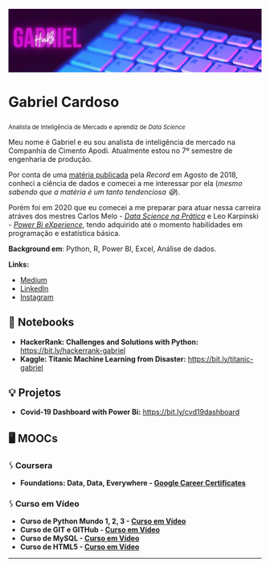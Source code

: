 <p align="center">
  <img src="banner-hub.png" >
</p>

# Gabriel Cardoso

<sub>Analista de Inteligência de Mercado e aprendiz de *Data Science*</sub>

Meu nome é Gabriel e eu sou analista de inteligência de mercado na Companhia de Cimento Apodi. Atualmente estou no 7º semestre de engenharia de produção. 

Por conta de uma [matéria publicada](https://recordtv.r7.com/fala-brasil/fotos/carreira-em-ciencia-de-dados-promete-salarios-de-r-22-mil-29092018) pela *Record* em Agosto de 2018,
conheci a ciência de dados e comecei a me interessar por ela (*mesmo sabendo que a matéria é um tanto tendenciosa 😅*). 

Porém foi em 2020 que eu comecei a me preparar para atuar nessa carreira atráves dos mestres Carlos Melo - [*Data Science na Prática*](https://sigmoidal.ai) e Leo Karpinski -  [*Power Bi eXperience*](https://powerbiexperience.com/pt/), tendo adquirido até o momento habilidades em programação e estatística básica.


**Background em**: Python, R, Power BI, Excel,  Análise de dados.

**Links:**
* [Medium](https://medium.com)
* [LinkedIn](https://br.linkedin.com)
* [Instagram](https://www.instagram.com/gabecrd/)


## 📓 Notebooks
* **HackerRank: Challenges and Solutions with Python:** https://bit.ly/hackerrank-gabriel
* **Kaggle: Titanic Machine Learning from Disaster:** https://bit.ly/titanic-gabriel

## 💡 Projetos
* **Covid-19 Dashboard with Power Bi:** https://bit.ly/cvd19dashboard

## 🖥️ MOOCs
### ᛊ Coursera
* **Foundations: Data, Data, Everywhere - [Google Career Certificates](https://www.coursera.org/learn/foundations-data)**
 
### ᛊ Curso em Vídeo
* **Curso de Python Mundo 1, 2, 3 - [Curso em Vídeo](https://www.cursoemvideo.com/course/python-3-mundo-1/)**
* **Curso de GIT e GITHub - [Curso em Vídeo](https://www.cursoemvideo.com/course/curso-de-git-e-github/)**
* **Curso de MySQL - [Curso em Vídeo](https://www.cursoemvideo.com/course/mysql/)**
* **Curso de HTML5 - [Curso em Vídeo](https://www.cursoemvideo.com/course/html5/)**
---

